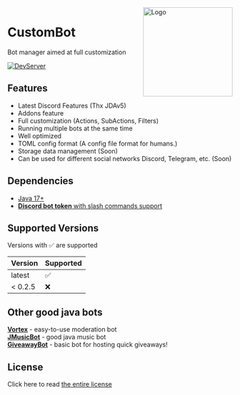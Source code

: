 <img align="right" src="https://github.com/DV8FromTheWorld/JDA/blob/assets/assets/readme/logo.png?raw=true" height="200" width="200" alt="Logo">

# CustomBot

Bot manager aimed at full customization

[![DevServer](https://discordapp.com/api/guilds/1041851761796841554/widget.png?style=shield)](https://discord.gg/ayjZCtsh5j)

## Features

- Latest Discord Features (Thx JDAv5)
- Addons feature
- Full customization (Actions, SubActions, Filters)
- Running multiple bots at the same time
- Well optimized
- TOML config format (A config file format for humans.)
- Storage data management (Soon)
- Can be used for different social networks Discord, Telegram, etc. (Soon)

## Dependencies

- [Java 17+](https://adoptium.net/temurin/releases/)
- [**Discord bot token** with slash commands support](https://discord.com/developers/applications)

## Supported Versions

Versions with :white_check_mark: are supported

| Version | Supported          |
|---------|--------------------|
| latest  | :white_check_mark: |
| < 0.2.5 | :x:                |

## Other good java bots

[**Vortex**](https://github.com/jagrosh/Vortex) - easy-to-use moderation bot<br>
[**JMusicBot**](https://github.com/jagrosh/MusicBot) - good java music bot<br>
[**GiveawayBot**](https://github.com/jagrosh/GiveawayBot) - basic bot for hosting quick giveaways!<br>

## License

Click here to read [the entire license](https://github.com/mani1232/CustomBot/blob/master/LICENSE.md)